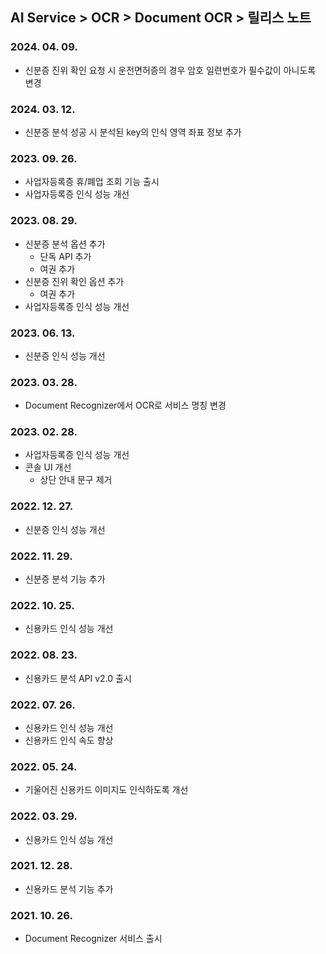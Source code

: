 ## AI Service > OCR > Document OCR > 릴리스 노트

### 2024. 04. 09.
* 신분증 진위 확인 요청 시 운전면허증의 경우 암호 일련번호가 필수값이 아니도록 변경

### 2024. 03. 12.
* 신분증 분석 성공 시 분석된 key의 인식 영역 좌표 정보 추가 

### 2023. 09. 26.
* 사업자등록증 휴/폐업 조회 기능 출시
* 사업자등록증 인식 성능 개선

### 2023. 08. 29.
* 신분증 분석 옵션 추가
    * 단독 API 추가
    * 여권 추가
* 신분증 진위 확인 옵션 추가
    * 여권 추가
* 사업자등록증 인식 성능 개선

### 2023. 06. 13.
* 신분증 인식 성능 개선

### 2023. 03. 28.
* Document Recognizer에서 OCR로 서비스 명칭 변경

### 2023. 02. 28.
* 사업자등록증 인식 성능 개선
* 콘솔 UI 개선
    * 상단 안내 문구 제거

### 2022. 12. 27.
* 신분증 인식 성능 개선

### 2022. 11. 29.
* 신분증 분석 기능 추가

### 2022. 10. 25.
* 신용카드 인식 성능 개선

### 2022. 08. 23.
* 신용카드 분석 API v2.0 출시

### 2022. 07. 26.
* 신용카드 인식 성능 개선
* 신용카드 인식 속도 향상

### 2022. 05. 24.
* 기울어진 신용카드 이미지도 인식하도록 개선

### 2022. 03. 29.
* 신용카드 인식 성능 개선

### 2021. 12. 28.
* 신용카드 분석 기능 추가

### 2021. 10. 26.
* Document Recognizer 서비스 출시